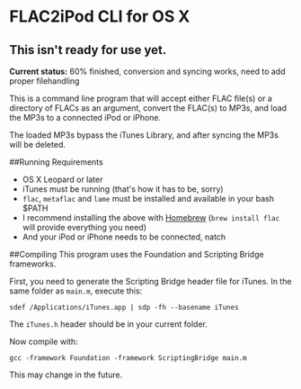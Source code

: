 # FLAC2iPod CLI for OS X

## This isn't ready for use yet.

**Current status:** 60% finished, conversion and syncing works, need to add proper filehandling

This is a command line program that will accept either FLAC file(s) or a 
directory of FLACs as an argument, convert the FLAC(s) to MP3s, and load
the MP3s to a connected iPod or iPhone.

The loaded MP3s bypass the iTunes Library, and after syncing the MP3s
will be deleted.

##Running Requirements
- OS X Leopard or later
- iTunes must be running (that's how it has to be, sorry)
- `flac`, `metaflac` and `lame` must be installed and available in your bash $PATH
 - I recommend installing the above with [Homebrew](http://mxcl.github.com/homebrew/) (`brew install flac` will provide everything you need)
- And your iPod or iPhone needs to be connected, natch

##Compiling
This program uses the Foundation and Scripting Bridge frameworks.

First, you need to generate the Scripting Bridge header file for iTunes.  In the same
folder as `main.m`, execute this:

`sdef /Applications/iTunes.app | sdp -fh --basename iTunes`

The `iTunes.h` header should be in your current folder.

Now compile with:

`gcc -framework Foundation -framework ScriptingBridge main.m`

This may change in the future.

